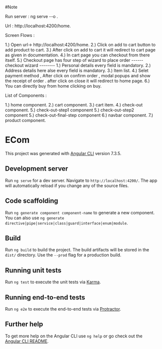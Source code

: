 #Note

Run server : ng serve --o .

Url : http://localhost:4200/home.

Screen Flows :

1.) Open url-> http://localhost:4200/home.
2.) Click on add to cart button to add product to cart.
3.) After click on add to cart it will redirect to cart page as given in documentation.
4.) In cart page you can checkout from there itself.
5.) Checkout page has four step of wizard to place order
------ checkout wizard --------
1.) Personal details every field is mandatory.
2.) Address detalis here alse every field is mandatory.
3.) Item list.
4.) Selet payment method , After click on confirm order , modal popups and show the receipt of order . after click on close it will redirect to home page.
6.) You can directly buy from home clicking on buy.

List of Components :

1.) home component.
2.) cart component.
3.) cart item.
4.) check-out component.
5.) check-out-step1 component
5.) check-out-step2 component
5.) check-out-final-step component
6.) navbar component.
7.) product component.

# ECom

This project was generated with [Angular CLI](https://github.com/angular/angular-cli) version 7.3.5.

## Development server

Run `ng serve` for a dev server. Navigate to `http://localhost:4200/`. The app will automatically reload if you change any of the source files.

## Code scaffolding

Run `ng generate component component-name` to generate a new component. You can also use `ng generate directive|pipe|service|class|guard|interface|enum|module`.

## Build

Run `ng build` to build the project. The build artifacts will be stored in the `dist/` directory. Use the `--prod` flag for a production build.

## Running unit tests

Run `ng test` to execute the unit tests via [Karma](https://karma-runner.github.io).

## Running end-to-end tests

Run `ng e2e` to execute the end-to-end tests via [Protractor](http://www.protractortest.org/).

## Further help

To get more help on the Angular CLI use `ng help` or go check out the [Angular CLI README](https://github.com/angular/angular-cli/blob/master/README.md).
